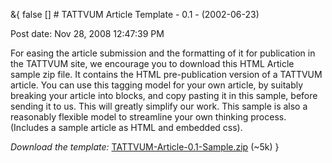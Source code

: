 &{<nil> false <nil> <nil> [] <nil> <nil> <nil> <nil> # TATTVUM Article Template - 0.1 - (2002-06-23)

Post date: Nov 28, 2008 12:47:39 PM

For easing the article submission and the formatting of it for publication in the TATTVUM site, we encourage you to download this HTML Article sample zip file. It contains the HTML pre-publication version of a TATTVUM article. You can use this tagging model for your own article, by suitably breaking your article into blocks, and copy pasting it in this sample, before sending it to us. This will greatly simplify our work. This sample is also a reasonably flexible model to streamline your own thinking process. (Includes a sample article as HTML and embedded css).

*Download the template:* [TATTVUM-Article-0.1-Sample.zip](http://tattvum.com/PoPPs/TArticle/TATTVUM-Article-0.1-Sample.zip) (~5k)
}